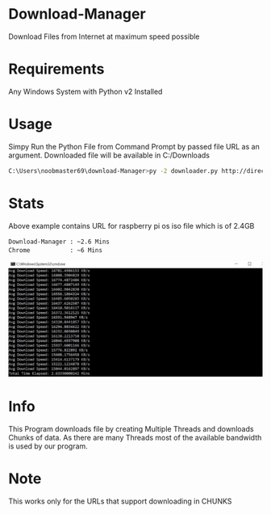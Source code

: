 # Download-Manager
Download Files from Internet at maximum speed possible

# Requirements
Any Windows System with Python v2 Installed

# Usage
Simpy Run the Python File from Command Prompt by passed file URL as an argument. Downloaded file will be available in C:/Downloads <br/>
```bash
C:\Users\noobmaster69\download-Manager>py -2 downloader.py http://director.downloads.raspberrypi.org/rpd_x86/images/rpd_x86-2019-04-12/2019-04-11-rpd-x86-stretch.iso
```

# Stats
Above example contains URL for raspberry pi os iso file which is of 2.4GB<br/>
```bash
Download-Manager : ~2.6 Mins
Chrome           : ~6 Mins
```
![CAPTURE](/docs/Capture.JPG)

# Info
This Program downloads file by creating Multiple Threads and downloads Chunks of data.
As there are many Threads most of the available bandwidth is used by our program.<br/>

# Note
This works only for the URLs that support downloading in CHUNKS <br/>
